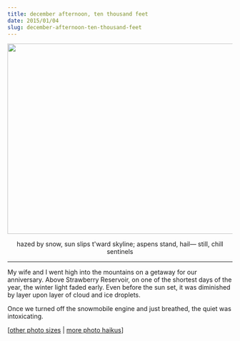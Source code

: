 ```yaml
---
title: december afternoon, ten thousand feet
date: 2015/01/04
slug: december-afternoon-ten-thousand-feet
---
```


<a href="https://www.flickr.com/photos/daniel_hardman/16107071596/sizes/h/"><img class="aligncenter" alt="" src="https://farm8.staticflickr.com/7538/16107071596_3838b2c5e3_z.jpg" width="640" height="427" /></a>
<p style="text-align:center;">hazed by snow, sun slips
t'ward skyline; aspens stand, hail—
still, chill sentinels</p>


<hr />

My wife and I went high into the mountains on a getaway for our anniversary. Above Strawberry Reservoir, on one of the shortest days of the year, the winter light faded early. Even before the sun set, it was diminished by layer upon layer of cloud and ice droplets.

Once we turned off the snowmobile engine and just breathed, the quiet was intoxicating.

[<a href="https://www.flickr.com/photos/daniel_hardman/16107071596/sizes/h/" target="_blank">other photo sizes</a> | <a href="http://sivanea.com/category/photos/">more photo haikus</a>]